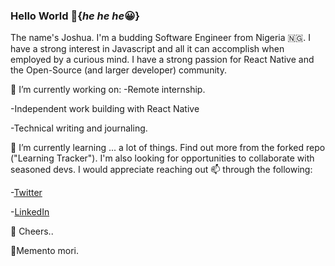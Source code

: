 ### Hello World 👋{_he he he_:grinning:}
The name's Joshua. I'm a budding Software Engineer from Nigeria 🇳🇬. I have a strong interest in Javascript and all it can accomplish when employed by a curious mind. I have a strong passion for React Native and the Open-Source (and larger developer) community.

🔭 I’m currently working on:
-Remote internship.

-Independent work building with React Native

-Technical writing and journaling.

🌱 I’m currently learning ... a lot of things. Find out more from the forked repo ("Learning Tracker").
I'm also looking for opportunities to collaborate with seasoned devs. I would appreciate reaching out 📫 through the following:

-[Twitter](https://twitter.com/_md_dev__)

-[LinkedIn](https://www.linkedin.com/in/joshua-adenusi-4a0ab9198/)

🥂 Cheers..

:punch:Memento mori.

